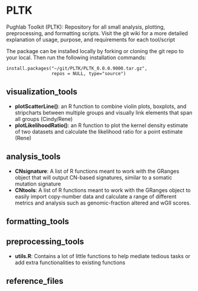 # PLTK
Pughlab Toolkit (PLTK): Repository for all small analysis, plotting, preprocessing, and formatting scripts.  Visit the git wiki for a more detailed explanation of usage, purpose, and requirements for each tool/script

The package can be installed locally by forking or cloning the git repo to your local.  Then run the following installation commands:
```
install.packages("~/git/PLTK/PLTK_0.0.0.9000.tar.gz",
                 repos = NULL, type="source")
```

## visualization_tools
  * **plotScatterLine()**: an R function to combine violin plots, boxplots, and stripcharts between multiple groups and visually link elements that span all groups  (Cindy/Rene)
  * **plotLikelihoodRatio()**: an R function to plot the kernel density estimate of two datasets and calculate the likelihood ratio for a point estimate  (Rene)
## analysis_tools
  * **CNsignature**: A list of R functions meant to work with the GRanges object that will output CN-based signatures, similar to a somatic mutation signature
  * **CNtools**: A list of R functions meant to work with the GRanges object to easily import copy-number data and calculate a range of different metrics and analysis such as genomic-fraction altered and wGII scores.
  
## formatting_tools

## preprocessing_tools
  * **utils.R**: Contains a lot of little functions to help mediate tedious tasks or add extra functionalities to existing functions
  
## reference_files

